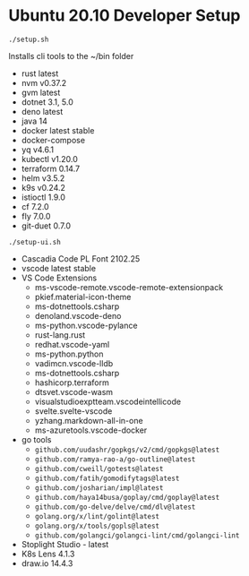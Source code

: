 # Ubuntu 20.10 Developer Setup

```
./setup.sh
```

Installs cli tools to the ~/bin folder

- rust latest
- nvm v0.37.2
- gvm latest
- dotnet 3.1, 5.0
- deno latest
- java 14
- docker latest stable
- docker-compose
- yq v4.6.1
- kubectl v1.20.0
- terraform 0.14.7
- helm v3.5.2
- k9s v0.24.2
- istioctl 1.9.0
- cf 7.2.0
- fly 7.0.0
- git-duet 0.7.0

```
./setup-ui.sh
```

- Cascadia Code PL Font 2102.25
- vscode latest stable
- VS Code Extensions
  - ms-vscode-remote.vscode-remote-extensionpack
  - pkief.material-icon-theme
  - ms-dotnettools.csharp
  - denoland.vscode-deno
  - ms-python.vscode-pylance
  - rust-lang.rust
  - redhat.vscode-yaml
  - ms-python.python
  - vadimcn.vscode-lldb
  - ms-dotnettools.csharp
  - hashicorp.terraform
  - dtsvet.vscode-wasm
  - visualstudioexptteam.vscodeintellicode
  - svelte.svelte-vscode
  - yzhang.markdown-all-in-one
  - ms-azuretools.vscode-docker
- go tools
  - `github.com/uudashr/gopkgs/v2/cmd/gopkgs@latest`
  - `github.com/ramya-rao-a/go-outline@latest`
  - `github.com/cweill/gotests@latest`
  - `github.com/fatih/gomodifytags@latest`
  - `github.com/josharian/impl@latest`
  - `github.com/haya14busa/goplay/cmd/goplay@latest`
  - `github.com/go-delve/delve/cmd/dlv@latest`
  - `golang.org/x/lint/golint@latest`
  - `golang.org/x/tools/gopls@latest`
  - `github.com/golangci/golangci-lint/cmd/golangci-lint`
- Stoplight Studio - latest
- K8s Lens 4.1.3
- draw.io 14.4.3

